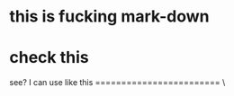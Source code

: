# this is fucking mark-down

# check this       

see? I can use like this
======================== \


